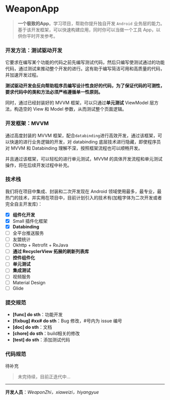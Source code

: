 # WeaponApp

>**一个极致的App**。学习项目，帮助你提升独自开发 `Android` 业务层的能力。基于该开发框架，可以快速构建应用，同时你可以当做一个工具 App，以供你平时开发参考。


### 开发方法：**测试驱动开发**

它要求在编写某个功能的代码之前先编写测试代码，然后只编写使测试通过的功能代码，通过测试来推动整个开发的进行。这有助于编写简洁可用和高质量的代码，并加速开发过程。

**测试驱动开发会反向帮助程序员编写设计性良好的代码，为了保证代码的可测性，要求代码中的类和方法必须严格遵循单一性原则。**

同时，通过已经封装好的 MVVM 框架，可以只通过**单元测试** ViewModel 层方法，构造空的 View 和 Model 参数，从而测试整个页面逻辑。

### 开发框架：**MVVM**

通过高度封装的 MVVM 框架，配合`databinding`进行高效开发，通过该框架，可以快速的进行业务逻辑的开发，对 databinding 底层技术进行隐藏，即使程序员对 MVVM 和 Databinding 理解不深，按照框架流程也可以顺畅开发。

并且通过该框架，可以轻松的进行单元测试，MVVM 的具体开发流程和单元测试操作，将在后续开发过程中补充。

### 技术栈

我们将在项目中集成、封装和二次开发现在 Android 领域使用最多，最专业，最热门的技术，并实用在项目中，目前计划引入的技术有(加粗字体为二次开发或者完全自主开发库)：

- [x] **组件化开发**
- [x] Small 插件化框架
- [x] **Databinding**
- [ ] 全平台推送服务
- [ ] 友盟统计
- [ ] Okhttp + Retrofit + RxJava
- [ ] **通过 RecyclerView 拓展的刷新列表库**
- [ ] **控件组件化**
- [ ] **单元测试**
- [ ] **集成测试**
- [ ] 视频服务
- [ ] Material Design
- [ ] Glide

### 提交规范

* **[func] do sth**：功能开发
* **[fixbug] #xx# do sth**：Bug 修改，#号内为 issue 编号
* **[doc] do sth**：文档
* **[chore] do sth**：build相关的修改
* **[test] do sth**：添加测试代码

### 代码规范
待补充
>未完待续，目前正迭代中...

------------
**开发人员**：*WeaponZhi，xiaweizi，hiyangyue*

